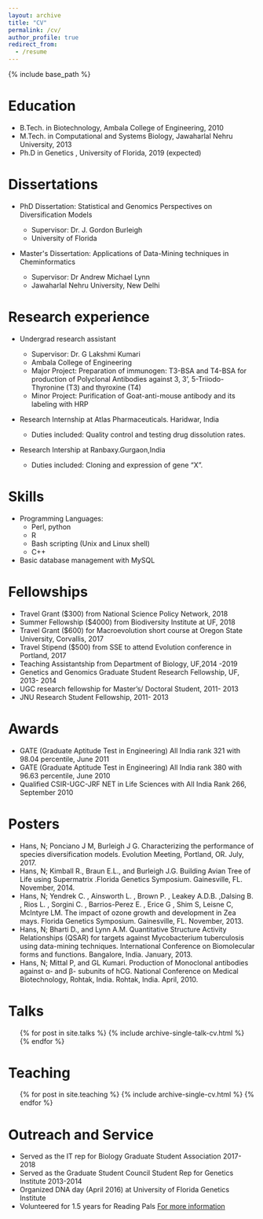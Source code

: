```yaml
---
layout: archive
title: "CV"
permalink: /cv/
author_profile: true
redirect_from:
  - /resume
---
```


{% include base_path %}

Education
======
* B.Tech. in Biotechnology, Ambala College of Engineering, 2010 
* M.Tech. in  Computational and Systems Biology, Jawaharlal Nehru University, 2013
* Ph.D in Genetics , University of Florida, 2019 (expected) 

Dissertations
=======
* PhD Dissertation:  Statistical and Genomics Perspectives on Diversification Models
   * Supervisor:  Dr. J. Gordon Burleigh  
   * University of Florida 	           
                                     		
* Master's Dissertation: Applications of Data-Mining techniques in Cheminformatics
   * Supervisor: Dr Andrew Michael Lynn	
   * Jawaharlal Nehru University, New Delhi

Research experience
======

* Undergrad research assistant
    * Supervisor: Dr. G Lakshmi Kumari
    * Ambala College of Engineering
    * Major Project: Preparation of immunogen: T3-BSA and T4-BSA for production of Polyclonal Antibodies against 3, 3’, 5-Triiodo-Thyronine (T3) and thyroxine (T4)
    * Minor Project:  Purification of Goat-anti-mouse antibody and its labeling with HRP

* Research Internship at Atlas Pharmaceuticals. Haridwar, India 
    * Duties included:  Quality control and testing drug dissolution rates.

*	Research Intership at Ranbaxy.Gurgaon,India	
    * Duties included: Cloning and expression of gene “X”. 
  
  
Skills
======
* Programming Languages: 
  * Perl, python
  * R
  * Bash scripting (Unix and Linux shell) 
  * C++ 
* Basic database management with MySQL


Fellowships
======

* Travel Grant ($300) from National Science Policy Network, 2018
* Summer Fellowship ($4000) from Biodiversity Institute at UF, 2018
* Travel Grant ($600) for Macroevolution short course at Oregon State University, Corvallis, 2017
* Travel Stipend ($500) from SSE to attend Evolution conference in Portland, 2017
* Teaching Assistantship from Department of Biology, UF,2014 -2019
* Genetics and Genomics Graduate Student Research Fellowship, UF, 2013- 2014
* UGC research fellowship for Master’s/ Doctoral Student, 2011- 2013
* JNU Research Student Fellowship, 2011- 2013

Awards
======

* GATE (Graduate Aptitude Test in Engineering) All India rank 321 with 98.04 percentile, June 2011
* GATE (Graduate Aptitude Test in Engineering) All India rank 380 with 96.63 percentile, June 2010
* Qualified CSIR-UGC-JRF NET in Life Sciences with All India Rank 266, September 2010


Posters
======
* Hans, N; Ponciano J M, Burleigh J G. Characterizing the performance of species diversification models. Evolution Meeting, Portland, OR. July, 2017.
* Hans, N; Kimball R., Braun E.L., and Burleigh J.G. Building Avian Tree of Life using Supermatrix .Florida Genetics Symposium. Gainesville, FL.  November, 2014.
* Hans, N;  Yendrek C. ,  Ainsworth L. , Brown P. , Leakey A.D.B. ,Dalsing B. , Rios L. , Sorgini C. , Barrios-Perez E. , Erice G , Shim S, Leisne C, McIntyre LM. The impact of ozone growth and development in Zea mays. Florida Genetics Symposium. Gainesville, FL.  November, 2013.
* Hans, N; Bharti D., and Lynn A.M. Quantitative Structure Activity Relationships (QSAR) for targets against Mycobacterium tuberculosis using data-mining techniques. International Conference on Biomolecular forms and functions. Bangalore, India. January, 2013. 
* Hans, N; Mittal P, and GL Kumari.  Production of Monoclonal antibodies against α- and β- subunits of hCG. National Conference on Medical Biotechnology, Rohtak, India. Rohtak, India.  April, 2010.

Talks
======
  <ul>{% for post in site.talks %}
    {% include archive-single-talk-cv.html %}
  {% endfor %}</ul>
  
Teaching
======
  <ul>{% for post in site.teaching %}
    {% include archive-single-cv.html %}
  {% endfor %}</ul>
  
Outreach and Service
======
* Served as the IT rep for Biology Graduate Student Association 2017-2018
* Served as the Graduate Student Council Student Rep for Genetics Institute 2013-2014
* Organized DNA day (April 2016) at University of Florida Genetics Institute
* Volunteered for 1.5 years for Reading Pals [For more information](http://www.unitedwayncfl.org/readingpals-0)

